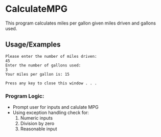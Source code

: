 # CalculateMPG

This program calculates miles per gallon given miles driven and gallons used.

## Usage/Examples

```
Please enter the number of miles driven:
45
Enter the number of gallons used:
3
Your miles per gallon is: 15

Press any key to close this window . . .
```

### Program Logic:

- Prompt user for inputs and calulate MPG
- Using exception handling check for:
  1. Numeric inputs
  2. Division by zero
  3. Reasonable input
